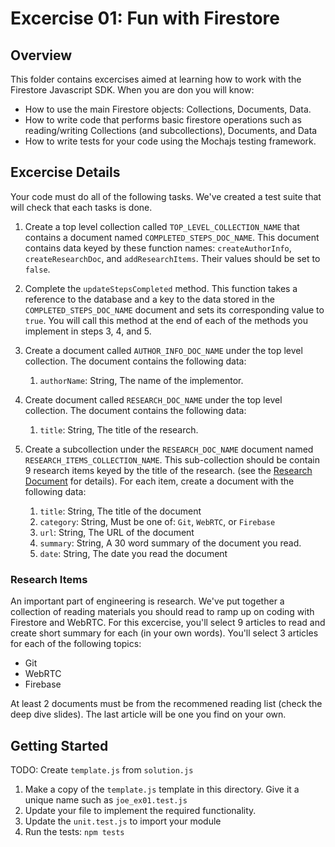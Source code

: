 # Excercise 01: Fun with Firestore

## Overview

This folder contains excercises aimed at learning how to work with the
Firestore Javascript SDK. When you are don you will know:

- How to use the main Firestore objects: Collections, Documents, Data.
- How to write code that performs basic firestore operations such as
  reading/writing Collections (and subcollections), Documents, and Data
- How to write tests for your code using the Mochajs testing framework.

## Excercise Details

Your code must do all of the following tasks. We've created a test suite that
will check that each tasks is done.

1. Create a top level collection called `TOP_LEVEL_COLLECTION_NAME` that
   contains a document named `COMPLETED_STEPS_DOC_NAME`. This document contains
   data keyed by these function names: `createAuthorInfo`, `createResearchDoc`,
   and `addResearchItems`. Their values should be set to `false`.

2. Complete the `updateStepsCompleted` method. This function takes a reference
   to the database and a key to the data stored in the `COMPLETED_STEPS_DOC_NAME`
   document and sets its corresponding value to `true`. You will call this method
   at the end of each of the methods you implement in steps 3, 4, and 5.

3. Create a document called `AUTHOR_INFO_DOC_NAME` under the top level collection.
   The document contains the following data:

   1. `authorName`: String, The name of the implementor.

4. Create document called `RESEARCH_DOC_NAME` under the top level collection. The
   document contains the following data:

   1. `title`: String, The title of the research.

5. Create a subcollection under the `RESEARCH_DOC_NAME` document named
   `RESEARCH_ITEMS_COLLECTION_NAME`. This sub-collection should be contain 9 research
   items keyed by the title of the research.
   (see the [Research Document](#research-items) for details). For each item,
   create a document with the following data:
   1. `title`: String, The title of the document
   2. `category`: String, Must be one of: `Git`, `WebRTC`, or `Firebase`
   3. `url`: String, The URL of the document
   4. `summary`: String, A 30 word summary of the document you read.
   5. `date`: String, The date you read the document

### Research Items

An important part of engineering is research. We've put together a collection
of reading materials you should read to ramp up on coding with Firestore and
WebRTC. For this excercise, you'll select 9 articles to read and create short
summary for each (in your own words). You'll select 3 articles for each of
the following topics:

- Git
- WebRTC
- Firebase

At least 2 documents must be from the recommened reading list (check the deep
dive slides). The last article will be one you find on your own.

## Getting Started

TODO: Create `template.js` from `solution.js`

1. Make a copy of the `template.js` template in this directory.
   Give it a unique name such as `joe_ex01.test.js`
2. Update your file to implement the required functionality.
3. Update the `unit.test.js` to import your module
4. Run the tests: `npm tests`
